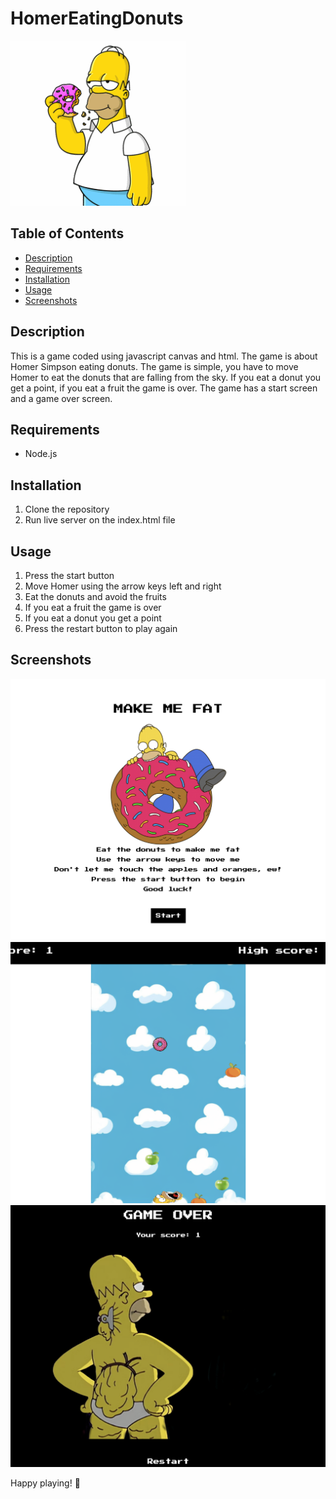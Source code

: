 # HomerEatingDonuts

![Homer Eating Donuts](./screenshots/HomerIntroGif.gif)

## Table of Contents
- [Description](#description)
- [Requirements](#requirements)
- [Installation](#installation)
- [Usage](#usage)
- [Screenshots](#screenshots)

## Description
This is a game coded using javascript canvas and html. The game is about Homer Simpson eating donuts. The game is simple, you have to move Homer to eat the donuts that are falling from the sky. If you eat a donut you get a point, if you eat a fruit the game is over. The game has a start screen and a game over screen.

## Requirements
- Node.js

## Installation
1. Clone the repository
2. Run live server on the index.html file

## Usage
1. Press the start button
2. Move Homer using the arrow keys left and right
3. Eat the donuts and avoid the fruits
4. If you eat a fruit the game is over
5. If you eat a donut you get a point
6. Press the restart button to play again

## Screenshots
![Start Screen](./screenshots/start-screen.png)
![Game Screen](./screenshots/game-screen.png)
![Game Over Screen](./screenshots/game-over-screen.png)

Happy playing! 🍩
